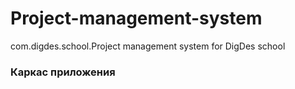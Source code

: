 # Project-management-system 
com.digdes.school.Project management system for DigDes school

### **Каркас приложения**


